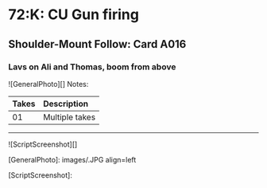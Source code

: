 # 72:K: CU Gun firing

## Shoulder-Mount Follow: Card A016

### Lavs on Ali and Thomas, boom from above

![GeneralPhoto][]
Notes: 

| Takes | Description |
|:---|:----|
| 01 | Multiple takes |

----

![ScriptScreenshot][]


[GeneralPhoto]:  images/.JPG align=left

[ScriptScreenshot]: 